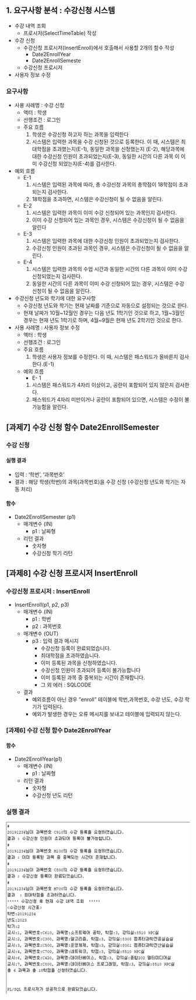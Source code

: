 ## 1. 요구사항 분석 : 수강신청 시스템
- 수강 내역 조회
  - 프로시저(SelectTimeTable) 작성
- 수강 신청
  - 수강신청 프로시저(InsertEnroll)에서 호출해서 사용할 2개의 함수 작성
    - Date2EnrollYear
    - Date2EnrollSemeste
  - 수강신청 프로시저
- 사용자 정보 수정

### 요구사항
- 사용 사례명 : 수강 신청
  - 액터 : 학생
  - 선행조건 : 로그인
  - 주요 흐름
    1. 학생은 수강신청 하고자 하는 과목을 입력한다
    2. 시스템은 입력한 과목을 수강 신청된 것으로 등록한다. 이 때, 시스템은 최대학점을 초과했는지(E-1), 동일한 과목을 신청했는지 (E-2), 해당과목에 대한 수강신청 인원이 초과되었는지(E-3), 동일한 시간의 다른 과목 이 이미 수강신청 되었는지(E-4)를 검사한다.
- 예외 흐름
  - E-1
    1. 시스템은 입력된 과목에 따라, 총 수강신청 과목의 총학점이 18학점이 초과되는지 검사한다.
    2. 18학점을 초과하면, 시스템은 수강신청이 될 수 없음을 알린다.
  - E-2
    1. 시스템은 입력한 과목이 이미 수강 신청되어 있는 과목인지 검사한다.
    2. 이미 수강 신청되어 있는 과목인 경우, 시스템은 수강신청이 될 수 없음을 알린다
  - E-3
    1. 시스템은 입력한 과목에 대한 수강신청 인원이 초과되었는지 검사한다.
    2. 수강신청 인원이 초과된 과목인 경우, 시스템은 수강신청이 될 수 없음을 알린다.
  - E-4
    1. 시스템은 입력한 과목의 수업 시간과 동일한 시간의 다른 과목이 이미 수강 신청되었는지 검사한다.
    2. 동일한 시간의 다른 과목이 이미 수강 신청되어 있는 경우, 시스템은 수강 신청이 될 수 없음을 알린다.
- 수강신청 년도와 학기에 대한 요구사항
  - 수강신청 년도와 학기는 현재 날짜를 기준으로 자동으로 설정되는 것으로 한다.
  - 현재 날짜가 10월~12월인 경우는 다음 년도 1학기인 것으로 하고, 1월~3월인 경우는 현재 년도 1학기로 하며, 4월~9월은 현재 년도 2학기인 것으로 한다.
- 사용 사례명 : 사용자 정보 수정
  - 액터 : 학생
  - 선행조건 : 로그인
  - 주요 흐름
    1. 학생은 사용자 정보를 수정한다. 이 때, 시스템은 패스워드가 올바른지 검사한다.(E-1)
  - 예외 흐름
    - E- 1
    1. 시스템은 패스워드가 4자리 이상이고, 공란이 포함되어 있지 않은지 검사한다.
    2. 패스워드가 4자리 미만이거나 공란이 포함되어 있으면, 시스템은 수정이 불가능함을 알린다.

## [과제7] 수강 신청 함수 Date2EnrollSemester
### 수강 신청
#### 실행 결과
- 입력 : ‘학번’, ‘과목번호’
- 결과 : 해당 학생(학번)의 과목(과목번호)을 수강 신청 (수강신청 년도와 학기는 자동 처리)

#### 함수
- Date2EnrollSemester (p1)
  - 매개변수 (IN)
    - p1 : 날짜형
  - 리턴 결과
    - 숫자형
    - 수강신청 학기 리턴


## [과제8] 수강 신청 프로시저 InsertEnroll
### 수강신청 프로시저 : InsertEnroll
- InsertEnroll(p1, p2, p3)
  - 매개변수 (IN)
    - p1 : 학번
    - p2 : 과목번호
  - 매개변수 (OUT)
    - p3 : 입력 결과 메시지
      - 수강신청 등록이 완료되었습니다.
      - 최대학점을 초과하였습니다.
      - 이미 등록된 과목을 신청하였습니다.
      - 수강신청 인원이 초과되어 등록이 불가능합니다
      - 이미 등록된 과목 중 중복되는 시간이 존재합니다.
      - 그 외 에러 : SQLCODE
  - 결과
    - 예외흐름이 아닌 경우 ”enroll” 테이블에 학번,과목번호, 수강 년도, 수강 학기가 입력된다.
    - 예외가 발생한 경우는 오류 메시지를 보내고 테이블에 입력되지 않는다.

### [과제6] 수강 신청 함수 Date2EnrollYear
#### 함수
- Date2EnrollYear(p1)
  - 매개변수 (IN)
    - p1 : 날짜형
  - 리턴 결과
    - 숫자형
    - 수강신청 년도 리턴

### 실행 결과
![Captum](./img/hw8_1.png)
